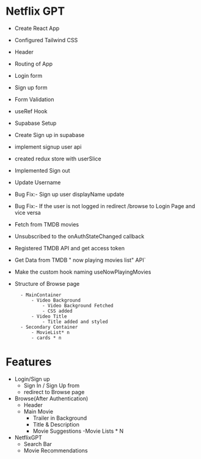 # Netflix GPT

- Create React App
- Configured Tailwind CSS
- Header
- Routing of App
- Login form
- Sign up form
- Form Validation
- useRef Hook
- Supabase Setup
- Create Sign up in supabase
- implement signup user api
- created redux store with userSlice
- Implemented Sign out
- Update Username
- Bug Fix:- Sign up user displayName update
- Bug Fix:- If the user is not logged in redirect  /browse to Login Page and vice versa
- Fetch from TMDB movies
- Unsubscribed to the onAuthStateChanged callback
- Registered TMDB API and get access token
- Get Data from TMDB " now playing movies list" API`
- Make the custom hook naming useNowPlayingMovies
- Structure of Browse page
    
        - MainContainer
            - Video Background
                - Video Background Fetched 
                - CSS added
            - Video Title
                - Title added and styled
        - Secondary Container
            - MovieList* n
            - cards * n
    

# Features
- Login/Sign up
    - Sign In / Sign Up from
    - redirect to Browse page
- Browse(After Authentication)
    - Header
    - Main Movie
        - Trailer in Background
        - Title & Description
        - Movie Suggestions
            -Movie Lists * N
- NetflixGPT
    - Search Bar
    - Movie Recommendations

